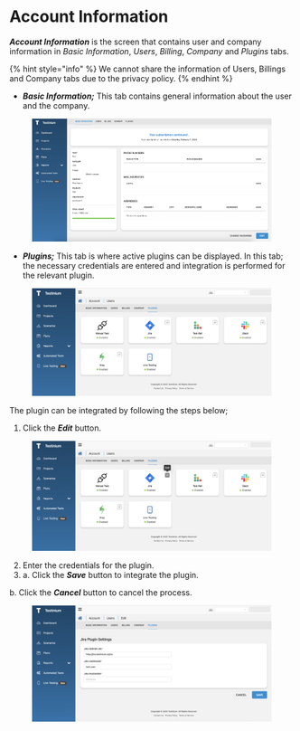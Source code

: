# Account Information

_**Account Information**_ is the screen that contains user and company information in _Basic Information_, _Users_, _Billing_, _Company_ and _Plugins_ tabs.

{% hint style="info" %}
We cannot share the information of Users, Billings and Company tabs due to the privacy policy.
{% endhint %}

* _**Basic Information;**_ This tab contains general information about the user and the company.

<figure><img src="../../.gitbook/assets/Screenshot 2025-02-09 at 16.46.10.png" alt=""><figcaption></figcaption></figure>

* _**Plugins;**_ This tab is where active plugins can be displayed. In this tab; the necessary credentials are entered and integration is performed for the relevant plugin.

<figure><img src="../../.gitbook/assets/Screenshot 2025-02-09 at 16.49.54.png" alt=""><figcaption></figcaption></figure>

The plugin can be integrated by following the steps below;

1. Click the _**Edit**_ button.

<figure><img src="../../.gitbook/assets/Screenshot 2025-02-09 at 16.51.18.png" alt=""><figcaption></figcaption></figure>

2. Enter the credentials for the plugin.
3. a. Click the  _**Save**_ button to integrate the plugin.

&#x20;     b. Click the  _**Cancel**_ button to cancel the process.

<figure><img src="../../.gitbook/assets/Screenshot 2025-02-09 at 16.52.41.png" alt=""><figcaption></figcaption></figure>

